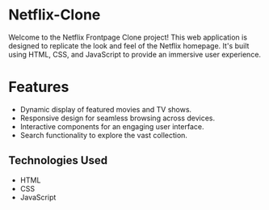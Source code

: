 # Netflix-Clone

Welcome to the Netflix Frontpage Clone project! This web application is designed to replicate the look and feel of the Netflix homepage. It's built using HTML, CSS, and JavaScript to provide an immersive user experience.

# Features
- Dynamic display of featured movies and TV shows.
- Responsive design for seamless browsing across devices.
- Interactive components for an engaging user interface.
- Search functionality to explore the vast collection.

## Technologies Used
- HTML
- CSS
- JavaScript
